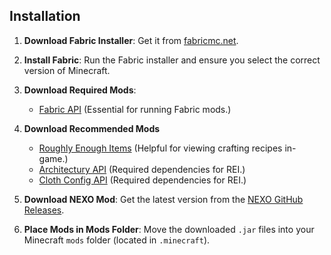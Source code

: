 ## Installation

1. **Download Fabric Installer**: Get it from [fabricmc.net](https://fabricmc.net/use/).
2. **Install Fabric**: Run the Fabric installer and ensure you select the correct version of Minecraft.
3. **Download Required Mods**:
    - [Fabric API](https://www.curseforge.com/minecraft/mc-mods/fabric-api) (Essential for running Fabric mods.)

4. **Download Recommended Mods**    
    - [Roughly Enough Items](https://www.curseforge.com/minecraft/mc-mods/roughly-enough-items) (Helpful for viewing crafting recipes in-game.)
    - [Architectury API](https://www.curseforge.com/minecraft/mc-mods/architectury-api-fabric) (Required dependencies for REI.)
    - [Cloth Config API](https://www.curseforge.com/minecraft/mc-mods/cloth-config) (Required dependencies for REI.)

4. **Download NEXO Mod**: Get the latest version from the [NEXO GitHub Releases](https://github.com/mopsy14/NEXO/releases).
5. **Place Mods in Mods Folder**: Move the downloaded `.jar` files into your Minecraft `mods` folder (located in `.minecraft`).